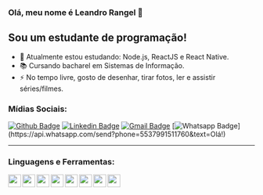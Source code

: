 ### Olá, meu nome é Leandro Rangel :wave:


## Sou um estudante de programação!

- :seedling: Atualmente estou estudando: Node.js, ReactJS e React Native.
- :books: Cursando bacharel em Sistemas de Informação.
- :zap: No tempo livre, gosto de desenhar, tirar fotos, ler e assistir séries/filmes.

### Mídias Sociais:

[![Github Badge](https://img.shields.io/badge/-Github-000?style=flat-square&logo=Github&logoColor=white&link=https://github.com/leandrorangel94)](https://github.com/leandrorangel94)
[![Linkedin Badge](https://img.shields.io/badge/-LinkedIn-blue?style=flat-square&logo=Linkedin&logoColor=white&link=https://www.linkedin.com/in/leandrorangel94/)](https://www.linkedin.com/in/leandrorangel94/)
[![Gmail Badge](https://img.shields.io/badge/-Gmail-c14438?style=flat-square&logo=Gmail&logoColor=white&link=mailto:leandrorangel94.lr@gmail.com)](mailto:leandrorangel94.lr@gmail.com)
[![Whatsapp Badge](https://img.shields.io/badge/-Whatsapp-4CA143?style=flat-square&labelColor=4CA143&logo=whatsapp&logoColor=white&link=https://api.whatsapp.com/send?phone=5537991511760&text=Olá!)](https://api.whatsapp.com/send?phone=5537991511760&text=Olá!)

---

### Linguagens e Ferramentas:

<img align="left" src="https://user-images.githubusercontent.com/39461509/89698057-8c42da00-d8f5-11ea-955b-db81654ce668.png" width="26" />
<img align="left" src="https://user-images.githubusercontent.com/39461509/89698053-8b11ad00-d8f5-11ea-954f-09efc1c0d515.png"  width="26"/>
<img align="left" src="https://user-images.githubusercontent.com/39461509/89698059-8c42da00-d8f5-11ea-9866-9a23fdd5b701.png"  width="26"/>
<img align="left" src="https://user-images.githubusercontent.com/39461509/89698063-8d740700-d8f5-11ea-8f72-2d473449fa94.png"  width="26"/>
<img align="left" src="https://user-images.githubusercontent.com/39461509/89698062-8d740700-d8f5-11ea-9274-9d7ad6e04366.png"  width="26"/>
<img align="left" src="https://user-images.githubusercontent.com/39461509/89698060-8cdb7080-d8f5-11ea-990f-51739ceb68a7.png"  width="26"/>
<img align="left" src="https://user-images.githubusercontent.com/39461509/89698061-8cdb7080-d8f5-11ea-8e76-e5ebad21c6b1.png"  width="26"/>
<img align="left" src="https://user-images.githubusercontent.com/39461509/89698056-8baa4380-d8f5-11ea-85c5-966985ef61e0.png"  width="26"/>
